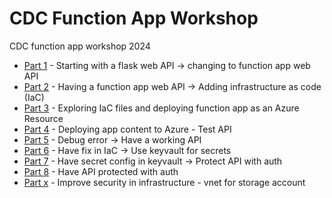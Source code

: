 # CDC Function App Workshop

CDC function app workshop 2024

- [Part 1](./part_1/) - Starting with a flask web API -> changing to function app web API
- [Part 2](./part_2/) - Having a function app web API -> Adding infrastructure as code (IaC)
- [Part 3](./part_3/) - Exploring IaC files and deploying function app as an Azure Resource
- [Part 4](./part_4/) - Deploying app content to Azure - Test API
- [Part 5](./part_5/) - Debug error -> Have a working API
- [Part 6](./part_6/) - Have fix in IaC -> Use keyvault for secrets
- [Part 7](./part_7/) - Have secret config in keyvault -> Protect API with auth
- [Part 8](./part_8/) - Have API protected with auth
- [Part x]() - Improve security in infrastructure - vnet for storage account
